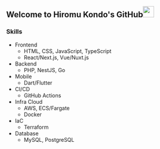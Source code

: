 ## Welcome to Hiromu Kondo's GitHub<img src = "https://raw.githubusercontent.com/MartinHeinz/MartinHeinz/master/wave.gif" height="30px" width="30px">

### Skills
* Frontend
  * HTML, CSS, JavaScript, TypeScript
  * React/Next.js, Vue/Nuxt.js
* Backend
  * PHP, NestJS, Go
* Mobile
  * Dart/Flutter
* CI/CD
  * GitHub Actions
* Infra Cloud
  * AWS, ECS/Fargate
  * Docker
* IaC
  * Terraform
* Database
  * MySQL, PostgreSQL
